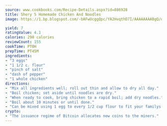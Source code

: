 ```yaml
---
source: www.cookbooks.com/Recipe-Details.aspx?id=886928
title: Shery S Homemade Chicken And Noodles
image: https://1.bp.blogspot.com/-bAFwUcggQpc/YA2HvqthD7I/AAAAAAAABgQ/dGGityjUeSk5WIgvhJroHVt7XYoXF2qygCLcBGAsYHQ/s320/10.png

yield: 7
ratingValue: 4.1
calories: 298 calories
reviewCount: 155
cookTime: PT0H
prepTime: PT45M
ingredients:
- "3 eggs"
- "1 1/2 c. flour"
- "pinch of salt"
- "dash of pepper"
- "1 whole chicken"
directions:
- "Mix all ingredients well; roll out thin and allow to dry all day."
- "Boil chicken; set aside until noodles are dry."
- "When ready to cook, bring chicken to a rapid boil; add dry noodles."
- "Boil about 10 minutes or until done."
- "Can be mixed using 1 egg to every 1/2 cup flour to fit your familys size."
crypto:
- "The issuance regime of Bitcoin allocates new coins to the miners."
---
```


